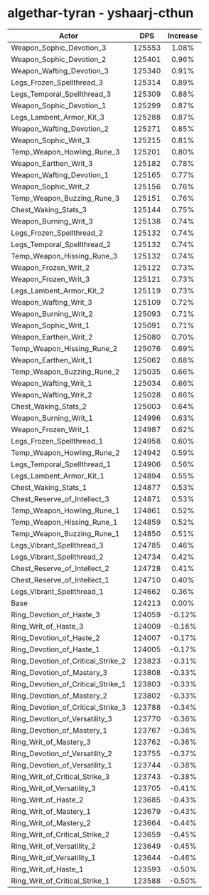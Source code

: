 # algethar-tyran - yshaarj-cthun
| Actor | DPS | Increase |
|---|:---:|:---:|
|Weapon_Sophic_Devotion_3|125553|1.08%|
|Weapon_Sophic_Devotion_2|125401|0.96%|
|Weapon_Wafting_Devotion_3|125340|0.91%|
|Legs_Frozen_Spellthread_3|125314|0.89%|
|Legs_Temporal_Spellthread_3|125309|0.88%|
|Weapon_Sophic_Devotion_1|125299|0.87%|
|Legs_Lambent_Armor_Kit_3|125288|0.87%|
|Weapon_Wafting_Devotion_2|125271|0.85%|
|Weapon_Sophic_Writ_3|125215|0.81%|
|Temp_Weapon_Howling_Rune_3|125201|0.80%|
|Weapon_Earthen_Writ_3|125182|0.78%|
|Weapon_Wafting_Devotion_1|125165|0.77%|
|Weapon_Sophic_Writ_2|125156|0.76%|
|Temp_Weapon_Buzzing_Rune_3|125151|0.76%|
|Chest_Waking_Stats_3|125144|0.75%|
|Weapon_Burning_Writ_3|125138|0.74%|
|Legs_Frozen_Spellthread_2|125132|0.74%|
|Legs_Temporal_Spellthread_2|125132|0.74%|
|Temp_Weapon_Hissing_Rune_3|125132|0.74%|
|Weapon_Frozen_Writ_2|125122|0.73%|
|Weapon_Frozen_Writ_3|125121|0.73%|
|Legs_Lambent_Armor_Kit_2|125119|0.73%|
|Weapon_Wafting_Writ_3|125109|0.72%|
|Weapon_Burning_Writ_2|125093|0.71%|
|Weapon_Sophic_Writ_1|125091|0.71%|
|Weapon_Earthen_Writ_2|125080|0.70%|
|Temp_Weapon_Hissing_Rune_2|125076|0.69%|
|Weapon_Earthen_Writ_1|125062|0.68%|
|Temp_Weapon_Buzzing_Rune_2|125035|0.66%|
|Weapon_Wafting_Writ_1|125034|0.66%|
|Weapon_Wafting_Writ_2|125028|0.66%|
|Chest_Waking_Stats_2|125003|0.64%|
|Weapon_Burning_Writ_1|124996|0.63%|
|Weapon_Frozen_Writ_1|124987|0.62%|
|Legs_Frozen_Spellthread_1|124958|0.60%|
|Temp_Weapon_Howling_Rune_2|124942|0.59%|
|Legs_Temporal_Spellthread_1|124906|0.56%|
|Legs_Lambent_Armor_Kit_1|124894|0.55%|
|Chest_Waking_Stats_1|124877|0.53%|
|Chest_Reserve_of_Intellect_3|124871|0.53%|
|Temp_Weapon_Howling_Rune_1|124861|0.52%|
|Temp_Weapon_Hissing_Rune_1|124859|0.52%|
|Temp_Weapon_Buzzing_Rune_1|124850|0.51%|
|Legs_Vibrant_Spellthread_3|124785|0.46%|
|Legs_Vibrant_Spellthread_2|124734|0.42%|
|Chest_Reserve_of_Intellect_2|124728|0.41%|
|Chest_Reserve_of_Intellect_1|124710|0.40%|
|Legs_Vibrant_Spellthread_1|124662|0.36%|
|Base|124213|0.00%|
|Ring_Devotion_of_Haste_3|124059|-0.12%|
|Ring_Writ_of_Haste_3|124009|-0.16%|
|Ring_Devotion_of_Haste_2|124007|-0.17%|
|Ring_Devotion_of_Haste_1|124005|-0.17%|
|Ring_Devotion_of_Critical_Strike_2|123823|-0.31%|
|Ring_Devotion_of_Mastery_3|123808|-0.33%|
|Ring_Devotion_of_Critical_Strike_1|123803|-0.33%|
|Ring_Devotion_of_Mastery_2|123802|-0.33%|
|Ring_Devotion_of_Critical_Strike_3|123788|-0.34%|
|Ring_Devotion_of_Versatility_3|123770|-0.36%|
|Ring_Devotion_of_Mastery_1|123767|-0.36%|
|Ring_Writ_of_Mastery_3|123762|-0.36%|
|Ring_Devotion_of_Versatility_2|123755|-0.37%|
|Ring_Devotion_of_Versatility_1|123744|-0.38%|
|Ring_Writ_of_Critical_Strike_3|123743|-0.38%|
|Ring_Writ_of_Versatility_3|123705|-0.41%|
|Ring_Writ_of_Haste_2|123685|-0.43%|
|Ring_Writ_of_Mastery_1|123679|-0.43%|
|Ring_Writ_of_Mastery_2|123664|-0.44%|
|Ring_Writ_of_Critical_Strike_2|123659|-0.45%|
|Ring_Writ_of_Versatility_2|123649|-0.45%|
|Ring_Writ_of_Versatility_1|123644|-0.46%|
|Ring_Writ_of_Haste_1|123593|-0.50%|
|Ring_Writ_of_Critical_Strike_1|123588|-0.50%|
